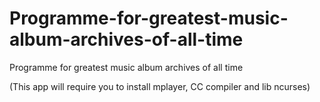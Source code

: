 # Programme-for-greatest-music-album-archives-of-all-time
Programme for greatest music album archives of all time

(This app will require you to install mplayer, CC compiler and lib ncurses)
